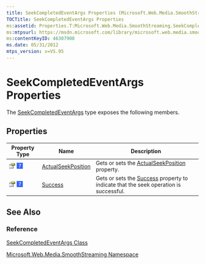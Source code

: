 ```yaml
---
title: SeekCompletedEventArgs Properties (Microsoft.Web.Media.SmoothStreaming)
TOCTitle: SeekCompletedEventArgs Properties
ms:assetid: Properties.T:Microsoft.Web.Media.SmoothStreaming.SeekCompletedEventArgs
ms:mtpsurl: https://msdn.microsoft.com/library/microsoft.web.media.smoothstreaming.seekcompletedeventargs_properties(v=VS.95)
ms:contentKeyID: 46307908
ms.date: 05/31/2012
mtps_version: v=VS.95
---
```


# SeekCompletedEventArgs Properties

The [SeekCompletedEventArgs](seekcompletedeventargs-class-microsoft-web-media-smoothstreaming_1.md) type exposes the following members.

## Properties

|Property Type|Name|Description|
|--- |--- |--- |
|![Public property](images/Ff728140.pubproperty(en-us,VS.90).gif "Public property") ![Supported by Windows Phone](images/Ff728255.slMobile(VS.95).gif "Supported by Windows Phone")|[ActualSeekPosition](seekcompletedeventargs-actualseekposition-property-microsoft-web-media-smoothstreaming_1.md)|Gets or sets the [ActualSeekPosition](seekcompletedeventargs-actualseekposition-property-microsoft-web-media-smoothstreaming_1.md) property.|
|![Public property](images/Ff728140.pubproperty(en-us,VS.90).gif "Public property") ![Supported by Windows Phone](images/Ff728255.slMobile(VS.95).gif "Supported by Windows Phone")|[Success](seekcompletedeventargs-success-property-microsoft-web-media-smoothstreaming_1.md)|Gets or sets the [Success](seekcompletedeventargs-success-property-microsoft-web-media-smoothstreaming_1.md) property to indicate that the seek operation is successful.|

## See Also

### Reference

[SeekCompletedEventArgs Class](seekcompletedeventargs-class-microsoft-web-media-smoothstreaming_1.md)

[Microsoft.Web.Media.SmoothStreaming Namespace](microsoft-web-media-smoothstreaming-namespace_1.md)
